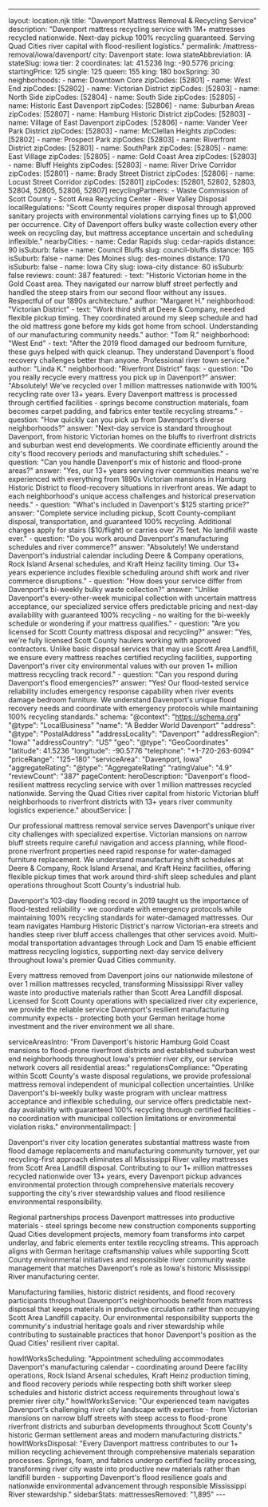 ---
layout: location.njk
title: "Davenport Mattress Removal & Recycling Service"
description: "Davenport mattress recycling service with 1M+ mattresses recycled nationwide. Next-day pickup 100% recycling guaranteed. Serving Quad Cities river capital with flood-resilient logistics."
permalink: /mattress-removal/iowa/davenport/
city: Davenport state: Iowa stateAbbreviation: IA stateSlug: iowa tier: 2 coordinates: lat: 41.5236 lng: -90.5776 pricing: startingPrice: 125 single: 125 queen: 155 king: 180 boxSpring: 30 neighborhoods: - name: Downtown Core zipCodes: [52801] - name: West End zipCodes: [52802] - name: Victorian District zipCodes: [52803] - name: North Side zipCodes: [52804] - name: South Side zipCodes: [52805] - name: Historic East Davenport zipCodes: [52806] - name: Suburban Areas zipCodes: [52807] - name: Hamburg Historic District zipCodes: [52803] - name: Village of East Davenport zipCodes: [52806] - name: Vander Veer Park District zipCodes: [52803] - name: McClellan Heights zipCodes: [52802] - name: Prospect Park zipCodes: [52803] - name: Riverfront District zipCodes: [52801] - name: SouthPark zipCodes: [52805] - name: East Village zipCodes: [52805] - name: Gold Coast Area zipCodes: [52803] - name: Bluff Heights zipCodes: [52803] - name: River Drive Corridor zipCodes: [52801] - name: Brady Street District zipCodes: [52806] - name: Locust Street Corridor zipCodes: [52801] zipCodes: [52801, 52802, 52803, 52804, 52805, 52806, 52807] recyclingPartners: - Waste Commission of Scott County - Scott Area Recycling Center - River Valley Disposal localRegulations: "Scott County requires proper disposal through approved sanitary projects with environmental violations carrying fines up to $1,000 per occurrence. City of Davenport offers bulky waste collection every other week on recycling day, but mattress acceptance uncertain and scheduling inflexible." nearbyCities: - name: Cedar Rapids slug: cedar-rapids distance: 90 isSuburb: false - name: Council Bluffs slug: council-bluffs distance: 165 isSuburb: false - name: Des Moines slug: des-moines distance: 170 isSuburb: false - name: Iowa City slug: iowa-city distance: 60 isSuburb: false reviews: count: 387 featured: - text: "Historic Victorian home in the Gold Coast area. They navigated our narrow bluff street perfectly and handled the steep stairs from our second floor without any issues. Respectful of our 1890s architecture." author: "Margaret H." neighborhood: "Victorian District" - text: "Work third shift at Deere & Company, needed flexible pickup timing. They coordinated around my sleep schedule and had the old mattress gone before my kids got home from school. Understanding of our manufacturing community needs." author: "Tom R." neighborhood: "West End" - text: "After the 2019 flood damaged our bedroom furniture, these guys helped with quick cleanup. They understand Davenport's flood recovery challenges better than anyone. Professional river town service." author: "Linda K." neighborhood: "Riverfront District" faqs: - question: "Do you really recycle every mattress you pick up in Davenport?" answer: "Absolutely! We've recycled over 1 million mattresses nationwide with 100% recycling rate over 13+ years. Every Davenport mattress is processed through certified facilities - springs become construction materials, foam becomes carpet padding, and fabrics enter textile recycling streams." - question: "How quickly can you pick up from Davenport's diverse neighborhoods?" answer: "Next-day service is standard throughout Davenport, from historic Victorian homes on the bluffs to riverfront districts and suburban west end developments. We coordinate efficiently around the city's flood recovery periods and manufacturing shift schedules." - question: "Can you handle Davenport's mix of historic and flood-prone areas?" answer: "Yes, our 13+ years serving river communities means we're experienced with everything from 1890s Victorian mansions in Hamburg Historic District to flood-recovery situations in riverfront areas. We adapt to each neighborhood's unique access challenges and historical preservation needs." - question: "What's included in Davenport's $125 starting price?" answer: "Complete service including pickup, Scott County-compliant disposal, transportation, and guaranteed 100% recycling. Additional charges apply for stairs ($10/flight) or carries over 75 feet. No landfill waste ever." - question: "Do you work around Davenport's manufacturing schedules and river commerce?" answer: "Absolutely! We understand Davenport's industrial calendar including Deere & Company operations, Rock Island Arsenal schedules, and Kraft Heinz facility timing. Our 13+ years experience includes flexible scheduling around shift work and river commerce disruptions." - question: "How does your service differ from Davenport's bi-weekly bulky waste collection?" answer: "Unlike Davenport's every-other-week municipal collection with uncertain mattress acceptance, our specialized service offers predictable pricing and next-day availability with guaranteed 100% recycling - no waiting for the bi-weekly schedule or wondering if your mattress qualifies." - question: "Are you licensed for Scott County mattress disposal and recycling?" answer: "Yes, we're fully licensed Scott County haulers working with approved contractors. Unlike basic disposal services that may use Scott Area Landfill, we ensure every mattress reaches certified recycling facilities, supporting Davenport's river city environmental values with our proven 1+ million mattress recycling track record." - question: "Can you respond during Davenport's flood emergencies?" answer: "Yes! Our flood-tested service reliability includes emergency response capability when river events damage bedroom furniture. We understand Davenport's unique flood recovery needs and coordinate with emergency protocols while maintaining 100% recycling standards." schema: "@context": "https://schema.org" "@type": "LocalBusiness" "name": "A Bedder World Davenport" "address": "@type": "PostalAddress" "addressLocality": "Davenport" "addressRegion": "Iowa" "addressCountry": "US" "geo": "@type": "GeoCoordinates" "latitude": 41.5236 "longitude": -90.5776 "telephone": "+1-720-263-6094" "priceRange": "$125-$180" "serviceArea": "Davenport, Iowa" "aggregateRating": "@type": "AggregateRating" "ratingValue": "4.9" "reviewCount": "387" pageContent: heroDescription: "Davenport's flood-resilient mattress recycling service with over 1 million mattresses recycled nationwide. Serving the Quad Cities river capital from historic Victorian bluff neighborhoods to riverfront districts with 13+ years river community logistics experience." aboutService: | <p>Our professional mattress removal service serves Davenport's unique river city challenges with specialized expertise. Victorian mansions on narrow bluff streets require careful navigation and access planning, while flood-prone riverfront properties need rapid response for water-damaged furniture replacement. We understand manufacturing shift schedules at Deere & Company, Rock Island Arsenal, and Kraft Heinz facilities, offering flexible pickup times that work around third-shift sleep schedules and plant operations throughout Scott County's industrial hub.</p> <p>Davenport's 103-day flooding record in 2019 taught us the importance of flood-tested reliability - we coordinate with emergency protocols while maintaining 100% recycling standards for water-damaged mattresses. Our team navigates Hamburg Historic District's narrow Victorian-era streets and handles steep river bluff access challenges that other services avoid. Multi-modal transportation advantages through Lock and Dam 15 enable efficient mattress recycling logistics, supporting next-day service delivery throughout Iowa's premier Quad Cities community.</p> <p>Every mattress removed from Davenport joins our nationwide milestone of over 1 million mattresses recycled, transforming Mississippi River valley waste into productive materials rather than Scott Area Landfill disposal. Licensed for Scott County operations with specialized river city experience, we provide the reliable service Davenport's resilient manufacturing community expects - protecting both your German heritage home investment and the river environment we all share.</p> serviceAreasIntro: "From Davenport's historic Hamburg Gold Coast mansions to flood-prone riverfront districts and established suburban west end neighborhoods throughout Iowa's premier river city, our service network covers all residential areas:" regulationsCompliance: "Operating within Scott County's waste disposal regulations, we provide professional mattress removal independent of municipal collection uncertainties. Unlike Davenport's bi-weekly bulky waste program with unclear mattress acceptance and inflexible scheduling, our service offers predictable next-day availability with guaranteed 100% recycling through certified facilities - no coordination with municipal collection limitations or environmental violation risks." environmentalImpact: | <p>Davenport's river city location generates substantial mattress waste from flood damage replacements and manufacturing community turnover, yet our recycling-first approach eliminates all Mississippi River valley mattresses from Scott Area Landfill disposal. Contributing to our 1+ million mattresses recycled nationwide over 13+ years, every Davenport pickup advances environmental protection through comprehensive materials recovery supporting the city's river stewardship values and flood resilience environmental responsibility.</p> <p>Regional partnerships process Davenport mattresses into productive materials - steel springs become new construction components supporting Quad Cities development projects, memory foam transforms into carpet underlay, and fabric elements enter textile recycling streams. This approach aligns with German heritage craftsmanship values while supporting Scott County environmental initiatives and responsible river community waste management that matches Davenport's role as Iowa's historic Mississippi River manufacturing center.</p> <p>Manufacturing families, historic district residents, and flood recovery participants throughout Davenport's neighborhoods benefit from mattress disposal that keeps materials in productive circulation rather than occupying Scott Area Landfill capacity. Our environmental responsibility supports the community's industrial heritage goals and river stewardship while contributing to sustainable practices that honor Davenport's position as the Quad Cities' resilient river capital.</p> howItWorksScheduling: "Appointment scheduling accommodates Davenport's manufacturing calendar - coordinating around Deere facility operations, Rock Island Arsenal schedules, Kraft Heinz production timing, and flood recovery periods while respecting both shift worker sleep schedules and historic district access requirements throughout Iowa's premier river city." howItWorksService: "Our experienced team navigates Davenport's challenging river city landscape with expertise - from Victorian mansions on narrow bluff streets with steep access to flood-prone riverfront districts and suburban developments throughout Scott County's historic German settlement areas and modern manufacturing districts." howItWorksDisposal: "Every Davenport mattress contributes to our 1+ million recycling achievement through comprehensive materials separation processes. Springs, foam, and fabrics undergo certified facility processing, transforming river city waste into productive new materials rather than landfill burden - supporting Davenport's flood resilience goals and nationwide environmental advancement through responsible Mississippi River stewardship." sidebarStats: mattressesRemoved: "1,895" ---